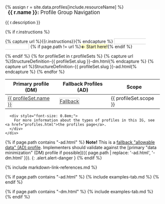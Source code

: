 {% assign r = site.data.profiles[include.resourceName]  %}
<div class="well profile-set-nav" style="background-color: #fff; margin-top: 2em; width: 100%;">
    <div style="font-size: 1.2em; margin-top: -1.7em;">
      <span style="background-color: #fff; padding-left: 0.5em; padding-right: 0.5em;"><strong>{{ r.name }}:</strong> Profile Group Navigation</span>
    </div>
    <div style="margin-top: 1em;">
      <p>{{ r.description }}</p>
      {% if r.instructions %}
      <p>
        {% capture url %}{{r.instructions}}{% endcapture %}
        <span class="{% if page.path == url %}active-page{% endif %}">
          <a href="{{ r.instructions }}" class="btn btn-success">Implementation instructions</a>
          {% if page.path != url %}<span class="highlight"><strong>&#8592;</strong> Start here!</span>{% endif %}
        </span>
      </p>
      {% endif %}
      <table class="table">
          <thead>
              <tr>
                  <th>Primary profile (DM)</th>
                  <th>Fallback Profiles (AD)</th>
                  <th>Scope</th>
              </tr>
          </thead>
          <tbody>
              {% for profileSet in r.profileSets %}
              <tr>
                  {% capture url %}StructureDefinition-{{ profileSet.slug }}-dm.html{% endcapture %}
                  <td class="{% if page.path == url %}active-page{% endif %}">
                    <a href="{{ url }}" class="btn">{{ profileSet.name }}</a>
                  </td>
                  {% capture url %}StructureDefinition-{{ profileSet.slug }}-ad.html{% endcapture %}
                  <td class="{% if page.path == url %}active-page{% endif %}">
                      <a href="{{ url }}" class="btn">Fallback</a>
                  </td>
                  <td>{{ profileSet.scope }}</td>
              </tr>
              {% endfor %}
          </tbody>
      </table>

      <div style="font-size: 0.8em;">
        For more information about the types of profiles in this IG, see <a href="profiles.html">the profiles page</a>.
      </div>
    </div>
</div>

<style>
 /* Hide top table on the profile pages */
  #segment-content > div > div > div > div > table.grid:first-of-type {
    display: none;
  }
  .profile-set-nav .btn {
    font-size: inherit;
    font-weight: normal;
    border: 1px solid #ccc;
    color: #333;
  }
  .profile-set-nav .btn:hover {
    background-color: #e6e6e6;
    border-color: #adadad;
  }
  .highlight {
      background-color: #fffeca;
  }
  .profile-set-nav .active-page .btn, .profile-set-nav .active-page .btn:hover {
      /* background-color: #fffeca; */
      background: #fbfbfb;
      color: #da0c23;
      -webkit-box-shadow: inset 0px 0px 5px #c1c1c1;
      -moz-box-shadow: inset 0px 0px 5px #c1c1c1;
      box-shadow: inset 0px 0px 5px #c1c1c1;
      border: 0;
      cursor: not-allowed;
  }
  .profile-set-nav .btn-success {
    color: white;
  }
  .profile-set-nav .btn-success:hover {
    background-color: #449d44;
    border-color: #398439;
  }
</style>

<script>
  // If parent is inline-block, switch to inline. This will make the nav table always take up 100% width
  var parent = document.querySelector('.profile-set-nav').parentElement;
  if(parent.style.display == "inline-block") {
    parent.style.display = "inline";
  }
</script>

{% if page.path contains "-ad.html" %}
**Note!** This is a [fallback "allowable data" (AD) profile](profiles.html#data-minimization). Implementers should validate against the [primary "data minimization" (DM) profile if possible]({{ page.path | replace: '-ad.html', '-dm.html' }}).
{: .alert.alert-danger }
{% endif %}

{% include markdown-link-references.md %}

{% if page.path contains "-ad.html" %}
{% include examples-tab.md %}
{% endif %}

{% if page.path contains "-dm.html" %}
{% include examples-tab.md %}
{% endif %}